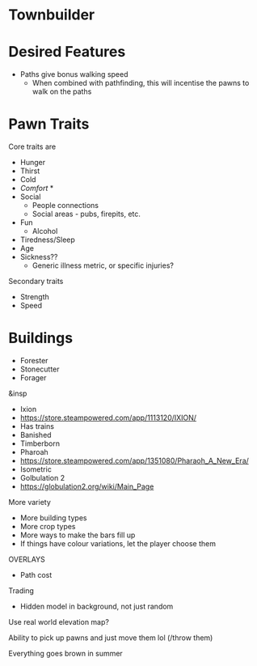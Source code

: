 # Townbuilder


# Desired Features
 * Paths give bonus walking speed
   * When combined with pathfinding, this will incentise the pawns to walk on the paths



# Pawn Traits
Core traits are
 * Hunger
 * Thirst
 * Cold
 * *Comfort*
   * 
 * Social
   * People connections
   * Social areas - pubs, firepits, etc.
 * Fun
   * Alcohol
 * Tiredness/Sleep
 * Age
 * Sickness??
   * Generic illness metric, or specific injuries?

Secondary traits
 * Strength
 * Speed


# Buildings
 * Forester
 * Stonecutter
 * Forager
 



&insp
 * Ixion
  * https://store.steampowered.com/app/1113120/IXION/
  * Has trains
 * Banished
 * Timberborn
 * Pharoah
  * https://store.steampowered.com/app/1351080/Pharaoh_A_New_Era/
  * Isometric
 * Golbulation 2
  * https://globulation2.org/wiki/Main_Page
  


  More variety
   * More building types
   * More crop types
   * More ways to make the bars fill up
 * If things have colour variations, let the player choose them


OVERLAYS
 * Path cost


Trading
 * Hidden model in background, not just random


Use real world elevation map?

Ability to pick up pawns and just move them lol (/throw them)


Everything goes brown in summer